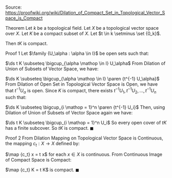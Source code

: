 # 

Source: https://proofwiki.org/wiki/Dilation_of_Compact_Set_in_Topological_Vector_Space_is_Compact

Theorem
Let $k$ be a topological field.
Let $X$ be a topological vector space over $X$. 
Let $K$ be a compact subset of $X$. 
Let $t \in k \setminus \set {0_k}$. 

Then $t K$ is compact.


Proof 1
Let $\family {U_\alpha : \alpha \in I}$ be open sets such that: 

$\ds t K \subseteq \bigcup_{\alpha \mathop \in I} U_\alpha$
From Dilation of Union of Subsets of Vector Space, we have: 

$\ds K \subseteq \bigcup_{\alpha \mathop \in I} \paren {t^{-1} U_\alpha}$
From Dilation of Open Set in Topological Vector Space is Open, we have that $t^{-1} U_\alpha$ is open.
Since $K$ is compact, there exists $t^{-1} U_1, t^{-1} U_2, \ldots, t^{-1} U_n$ such that: 

$\ds K \subseteq \bigcup_{i \mathop = 1}^n \paren {t^{-1} U_i}$
Then, using Dilation of Union of Subsets of Vector Space again we have: 

$\ds t K \subseteq \bigcup_{i \mathop = 1}^n U_i$
So every open cover of $t K$ has a finite subcover.
So $t K$ is compact.
$\blacksquare$


Proof 2
From Dilation Mapping on Topological Vector Space is Continuous, the mapping $c_t : X \to X$ defined by:

$\map {c_t} x = t x$
for each $x \in X$ is continuous.
From Continuous Image of Compact Space is Compact:

$\map {c_t} K = t K$ is compact.
$\blacksquare$





